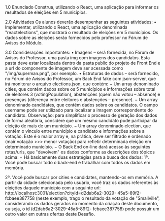 1.0 Enunciado
Construa, utilizando o React, uma aplicação para informar os resultados de
eleições em 5 municípios.

2.0 Atividades
Os alunos deverão desempenhar as seguintes atividades:
• Implementar, utilizando o React, uma aplicação denominada "reactelections", que mostrará o resultado de eleições em 5 municípios. Os
dados sobre as eleições serão fornecidos pelo professor no Fórum de
Avisos do Módulo.

3.0 Considerações importantes:
• Imagens – será fornecida, no Fórum de Avisos do Professor, uma pasta
img com imagens dos candidatos. Esta pasta deve estar localizada dentro
da pasta public do projeto de Front End e a url do componente de imagem
deve ser acessada como "/img/superman.png", por exemplo.
• Estruturas de dados – será fornecido, no Fórum de Avisos do Professor,
um Back End fake com json-server, que irá monitorar o arquivo
elections.json, que contém:
− Um array denominado cities, que contém dados sobre os 5
municípios e informações sobre total de eleitores 3
(votingPopulation), abstenções (quem não votou – absence) e
presenças (diferença entre eleitores e abstenções – presence).
− Um array denominado candidates, que contém dados sobre os
candidatos. O campo username pode ser utilizado para localizar a
imagem correspondente do candidato. Observação: para simplificar o
processo de geração dos dados de forma aleatória, considere que um
mesmo candidato pode participar da eleição de mais de um município.
− Um array denominado election, que contém o vínculo entre município
e candidato e informações sobre a votação. Este é o maior array e, na
prática, deve ser filtrado e ordenado (mair votação >>> menor
votação) para refletir determinada eleição em determinado município.
− O Back End on-line dará acesso às seguintes rotas/urls, que
"devolvem" os dados conforme as descrições dos tópicos acima:
− Há basicamente duas estratégias para a busca dos dados:
1ª. Você pode buscar todo o back-end e trabalhar com todos
os dados em memória.

2ª. Você pode buscar por cities e candidates, mantendo-os
em memória. A partir da cidade selecionada pelo usuário,
você traz os dados referentes às eleições daquele
município com a seguinte url:
http://localhost:3001/election?cityId=d2dab6a2-3029-
45a5-89f2-fcbaee387758 (neste exemplo, trago o
resultado da votação de "Smallville", considerando os
dados gerados no momento da criação deste
documento, ou seja, o id (d2dab6a2-3029-45a5-89f2-
fcbaee387758) pode possuir um outro valor em outras
ofertas deste Desafio.
